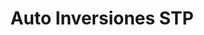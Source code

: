 ---
title: "Auto Inversiones STP"
url: /santa-tecla/auto-inversiones-stp/
shop: piezas de automóviles
---